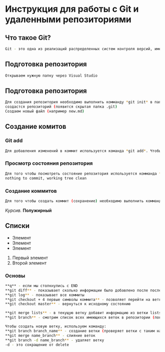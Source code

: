 # Инструкция для работы с Git и удаленными репозиториями

## Что такое Git?
```sh
Git - это одна из реализаций распределенных систем контроля версий, имеющая как и локальные, так и удаленные репозитории. Является самой популярной реализацией систем контроля версий в мире.
```
## Подготовка репозитория
```sh
Открываем нужную папку через Visual Studio
```
## Подготовка репозитория
```sh
Для создания репозитория необходимо выполнить комманду *git init* в папке с репозиторием и у Вас 
создастся репозиторий (появится скрытая папка .git)
Создаем новый файл (например new.md)
```
## Создание комитов

### Git add
```sh
Для добавления изменений в коммит используется команда *git add*. Чтобы использовать комманду *git add* напишите *git add <имя файла>* Затем вводим первые буквы названия файла и нажимаем Tab (программа сама подставит название файла)
```

### Просмотр состояния репозитория
```sh
Для того чтобы посмотреть состояние репозитория используется комманда *git status*. Для этого необходимо в папке с репозиторием написать *git status* и вы увидите были ли изменения в файлах, или их не было. Должно быть: On branch master
nothing to commit, working tree clean
```
### Создание коммитов
```sh
Для того чтобы создать коммит (сохранение) необходимо выполнить комманду *git commit*. Выполняется он так *git commit -m* <название сохранения>
```
*Курсив.*
**Полужирный**
## Списки
* Элемент
* Элемент
* Элемент
1. Первый элемент
2. Второй элемент

### Основы
```sh
**q** - если мы столкнулись с END
**git diff** - показывает сколько информации было добавлено после последнего сохранения
**git log** - показывает все коммиты
**git checkout + 4 первые символы коммита** - позволяет перейти на ветку
**git checkout master** - вернуться к исходному состоянию

**git merge lists** - в текущую ветку добавит информацию из ветки lists
**git branch** - смотрим список всех имеющихся веток в репозитории (покажет в какой ветке мы находимся)

Чтобы создать новую ветку, используем команду: 
**git branch branch_name** - создание ветки (проверяет ветки с таким названием в общем списке веток, если нет, то создает ветку)
**git merge name_branch** - слияние веток
**git branch -d name_branch** - удаляет ветку
-d - это сокращение от delete
```
